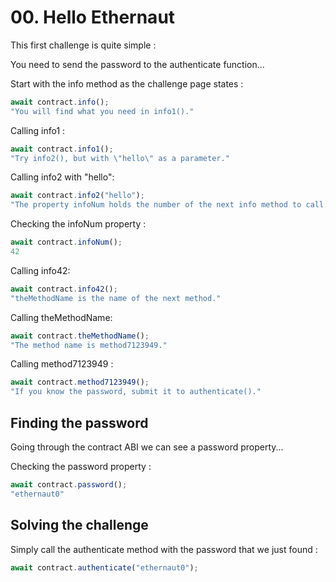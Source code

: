 # 00. Hello Ethernaut

This first challenge is quite simple :

You need to send the password to the authenticate function...

Start with the info method as the challenge page states :

```js
await contract.info();
"You will find what you need in info1()."
```

Calling info1 :

```js
await contract.info1();
"Try info2(), but with \"hello\" as a parameter."
```

Calling info2 with "hello":

```js
await contract.info2("hello");
"The property infoNum holds the number of the next info method to call."
```

Checking the infoNum property :

```js
await contract.infoNum();
42
```

Calling info42:

```js
await contract.info42();
"theMethodName is the name of the next method."
```

Calling theMethodName:

```js
await contract.theMethodName();
"The method name is method7123949."
```

Calling method7123949 :

```js
await contract.method7123949();
"If you know the password, submit it to authenticate()."
```

## Finding the password

Going through the contract ABI we can see a password property...

Checking the password property :

```js
await contract.password();
"ethernaut0"
```

## Solving the challenge

Simply call the authenticate method with the password that we just found :

```js
await contract.authenticate("ethernaut0");
```